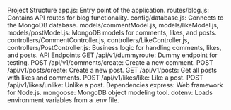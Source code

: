 Project Structure
app.js: Entry point of the application.
routes/blog.js: Contains API routes for blog functionality.
config/database.js: Connects to the MongoDB database.
models/commentModel.js, models/likeModel.js, models/postModel.js: MongoDB models for comments, likes, and posts.
controllers/CommentController.js, controllers/LikeController.js, controllers/PostController.js: Business logic for handling comments, likes, and posts.
API Endpoints
GET /api/v1/dummyroute: Dummy endpoint for testing.
POST /api/v1/comments/create: Create a new comment.
POST /api/v1/posts/create: Create a new post.
GET /api/v1/posts: Get all posts with likes and comments.
POST /api/v1/likes/like: Like a post.
POST /api/v1/likes/unlike: Unlike a post.
Dependencies
express: Web framework for Node.js.
mongoose: MongoDB object modeling tool.
dotenv: Loads environment variables from a .env file.
